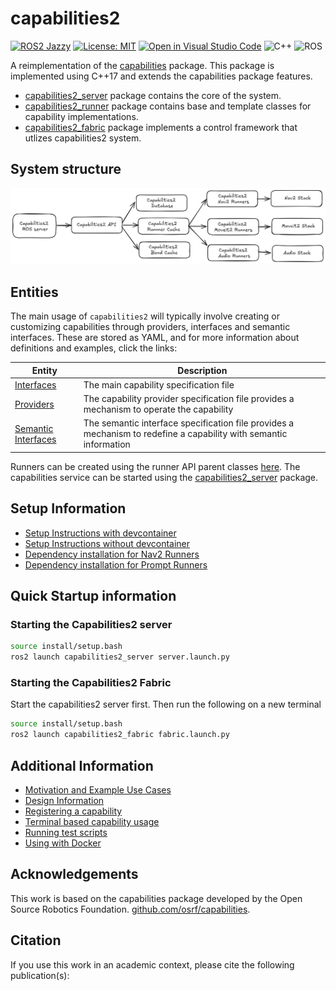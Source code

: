 # capabilities2

[![ROS2 Jazzy](https://img.shields.io/badge/ROS2-Jazzy-blue)](https://index.ros.org/doc/ros2/Releases/)
[![License: MIT](https://img.shields.io/badge/License-MIT-yellow.svg)](https://opensource.org/licenses/MIT)
[![Open in Visual Studio Code](https://img.shields.io/badge/vscode-dev-blue)](https://open.vscode.dev/airesearchlab/capabilities2)
![C++](https://img.shields.io/badge/Code-C++-informational?&logo=c%2b%2b)
![ROS](https://img.shields.io/badge/Framework-ROS2-informational?&logo=ROS)

A reimplementation of the [capabilities](https://github.com/osrf/capabilities) package. This package is implemented using C++17 and extends the capabilities package features. 
- [capabilities2_server](./capabilities2_server/readme.md) package contains the core of the system.
- [capabilities2_runner](./capabilities2_server/readme.md) package contains base and template classes for capability implementations.
- [capabilities2_fabric](./capabilities2_fabric/readme.md) package implements a control framework that utlizes capabilities2 system.


## System structure

![System Structure](./docs/images/system-structure.png)

## Entities

The main usage of `capabilities2` will typically involve creating or customizing capabilities through providers, interfaces and semantic interfaces. These are stored as YAML, and for more information about definitions and examples, click the links:

| Entity | Description |
| --- | --- |
| [Interfaces](./docs/interfaces.md) | The main capability specification file |
| [Providers](./docs/providers.md) | The capability provider specification file provides a mechanism to operate the capability |
| [Semantic Interfaces](./docs/semantic_interfaces.md) | The semantic interface specification file provides a mechanism to redefine a capability with semantic information |

Runners can be created using the runner API parent classes [here](./capabilities2_runner/readme.md). The capabilities service can be started using the [capabilities2_server](./capabilities2_server/readme.md) package.


## Setup Information
- [Setup Instructions with devcontainer](./docs/setup_with_dev.md)
- [Setup Instructions without devcontainer](./docs/setup.md)
- [Dependency installation for Nav2 Runners](./docs/nav2_setup.md)
- [Dependency installation for Prompt Runners](./docs/prompt_tools_setup.md)

## Quick Startup information

### Starting the Capabilities2 server

```bash
source install/setup.bash
ros2 launch capabilities2_server server.launch.py
```

### Starting the Capabilities2 Fabric

Start the capabilities2 server first. Then run the following on a new terminal

```bash
source install/setup.bash
ros2 launch capabilities2_fabric fabric.launch.py
```

## Additional Information
- [Motivation and Example Use Cases](./docs/motivation_and_examples.md)
- [Design Information](./docs/design.md)
- [Registering a capability](./capabilities2_server/docs/register.md)
- [Terminal based capability usage](./capabilities2_server/docs/terminal_usage.md)
- [Running test scripts](./docs/run_test_scripts.md)
- [Using with Docker](./docker/docs/startup.md)

## Acknowledgements

This work is based on the capabilities package developed by the Open Source Robotics Foundation. [github.com/osrf/capabilities](https://github.com/osrf/capabilities).

## Citation

If you use this work in an academic context, please cite the following publication(s):

